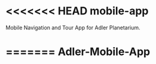 <<<<<<< HEAD
mobile-app
==========

Mobile Navigation and Tour App for Adler Planetarium.





=======
Adler-Mobile-App
================
